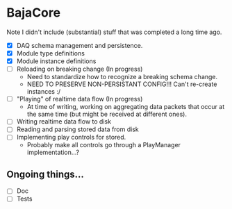 # BajaCore

Note I didn't include (substantial) stuff that was completed a long time ago.

- [x] DAQ schema management and persistence.
- [x] Module type definitions
- [x] Module instance definitions
- [ ] Reloading on breaking change (In progress)
    - Need to standardize how to recognize a breaking schema change.
    - NEED TO PRESERVE NON-PERSISTANT CONFIG!!! Can't re-create instances :/
- [ ] "Playing" of realtime data flow (In progress)
    - At time of writing, working on aggregating data packets that occur at the same time (but might be received at
      different ones).
- [ ] Writing realtime data flow to disk
- [ ] Reading and parsing stored data from disk
- [ ] Implementing play controls for stored.
    - Probably make all controls go through a PlayManager implementation...?

## Ongoing things...

- [ ] Doc
- [ ] Tests

